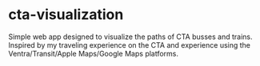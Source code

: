 # cta-visualization
Simple web app designed to visualize the paths of CTA busses and trains. Inspired by my traveling experience on the CTA and experience using the Ventra/Transit/Apple Maps/Google Maps platforms. 
